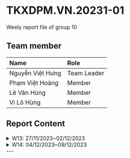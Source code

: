 # TKXDPM.VN.20231-01

Weely report file of group 10

## Team member

| Name           | Role        |
| :------------- | :---------- |
| Nguyễn Việt Hưng | Team Leader |
| Phạm Việt Hoàng   | Member      |
| Lê Văn Hùng    | Member      |
| Vi Lô Hùng    | Member      |

## Report Content

<details>
  <summary>W13: 27/11/2023~02/12/2023 </summary>
<br>
<details>
<summary>Nguyễn Việt Hưng</summary>
<br>

- Assigned tasks:
  -Stamp and Data coupling 

- Implementation details:
  - Pull Request(s): https://github.com/phamhoanggg/TKXDPM.KHMT.20231-10/pull/1
  - Specific implementation details:
    - Find and mark all stamp and data coupling in this application 

</details>

<details>
<summary>Phạm Việt Hoàng</summary>
<br>

- Assigned tasks:
  - Content coupling

- Implementation details:
  - Pull Request(s): https://github.com/phamhoanggg/TKXDPM.KHMT.20231-10/pull/2
  - Specific implementation details:
    - Find and mark all methods that have content coupling issues

</details>

<details>
<summary>Lê Văn Hùng</summary>
<br>

- Assigned tasks:
  - control coupling

- Implementation details:
  - Pull Request(s): https://github.com/phamhoanggg/TKXDPM.KHMT.20231-10/pull/3
  - Specific implementation details:
    - Tìm và comment control coupling

</details>

<details>
<summary>Vi Lô Hùng</summary>
<br>

- Assigned tasks:
  - Common coupling

- Implementation details:
  - Pull Request(s): 
  - Specific implementation details: https://github.com/phamhoanggg/TKXDPM.KHMT.20231-10/pull/4
    - Find and comment methods that have common coupling

</details>

</details>

<details>
  <summary>W14: 04/12/2023~09/12/2023 </summary>
<br>
<details>
<summary>Nguyễn Việt Hưng</summary>
<br>

- Assigned tasks:
  - công việc

- Implementation details:
  - Pull Request(s): pull request link
  - Specific implementation details:
    - Chi tiết cv

</details>

<details>
<summary>Phạm Việt Hoàng</summary>
<br>

- Assigned tasks:
  - công việc

- Implementation details:
  - Pull Request(s): pull request link
  - Specific implementation details:
    - Chi tiết cv

</details>

<details>
<summary>Lê Văn Hùng</summary>
<br>

- Assigned tasks:
  - công việc

- Implementation details:
  - Pull Request(s): pull request link
  - Specific implementation details:
    - Chi tiết cv

</details>

<details>
<summary>Vi Lô Hùng</summary>
<br>

- Assigned tasks:
  - công việc

- Implementation details:
  - Pull Request(s): pull request link
  - Specific implementation details:
    - Chi tiết cv

</details>

</details>
---
